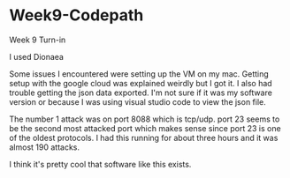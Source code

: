# Week9-Codepath
Week 9 Turn-in

I used Dionaea

Some issues I encountered were setting up the VM on my mac. Getting setup with the google cloud was explained weirdly but I got it. I also had trouble getting the json data exported. I'm not sure if it was my software version or because I was using visual studio code to view the json file. 

The number 1 attack was on port 8088 which is tcp/udp. port 23 seems to be the second most attacked port which makes sense since port 23 is one of the oldest protocols.  I had this running for about three hours and it was almost 190 attacks. 

I think it's pretty cool that software like this exists.
